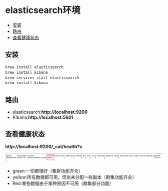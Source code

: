 # elasticsearch环境

<!-- @import "[TOC]" {cmd="toc" depthFrom=2 depthTo=6 orderedList=false} -->
<!-- code_chunk_output -->

* [安装](#安装)
* [路由](#路由)
* [查看健康状态](#查看健康状态)

<!-- /code_chunk_output -->

## 安装

```bash
brew install elasticsearch
brew install kibana
brew services start elasticsearch
brew install kibana
```

## 路由

- elasticsearch:**http://localhost:9200**
- Kibana:**http://localhost:5601**

## 查看健康状态

**http://localhost:9200/_cat/health?v**

![image-20190816162659971](assets/image-20190816162659971.png)

- green:一切都很好（集群功能齐全）
- yellow:所有数据都可用，但尚未分配一些副本（群集功能齐全）
- Red:某些数据由于某种原因不可用（群集部分功能）
